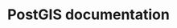 ---
title: "PostGIS documentation"
myRole: "Writer"
order: 5
thumbnail: "./images/vision-zero.jpg"
path: "/projects/postgis"
---
